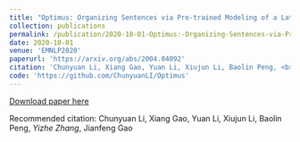 ```yaml
---
title: "Optimus: Organizing Sentences via Pre-trained Modeling of a Latent Space."
collection: publications
permalink: /publication/2020-10-01-Optimus:-Organizing-Sentences-via-Pre-trained-Modeling-of-a-Latent-Space
date: 2020-10-01
venue: 'EMNLP2020'
paperurl: 'https://arxiv.org/abs/2004.04092'
citation: 'Chunyuan Li, Xiang Gao, Yuan Li, Xiujun Li, Baolin Peng, <b>Yizhe Zhang</b>, Jianfeng Gao'
code: 'https://github.com/ChunyuanLI/Optimus'
---
```


[Download paper here](https://arxiv.org/abs/2004.04092)

Recommended citation: Chunyuan Li, Xiang Gao, Yuan Li, Xiujun Li, Baolin Peng, *Yizhe Zhang*, Jianfeng Gao